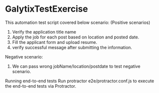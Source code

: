 # GalytixTestExercise

This automation test script covered below scenario: (Positive scenarios)
1. Verify the application title name
2. Apply the job for each post based on location and posted date.
3. Fill the applicant form and upload resume.
4. verify successful message after submitting the information.

Negative scenario:
1. We can pass wrong jobName/location/postdate to test negative scenario. 

Running end-to-end tests
Run protractor e2e/protractor.conf.js to execute the end-to-end tests via Protractor.
